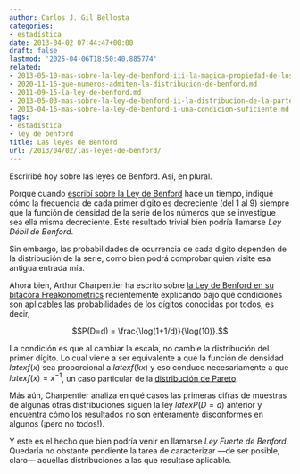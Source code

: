 ```yaml
---
author: Carlos J. Gil Bellosta
categories:
- estadística
date: 2013-04-02 07:44:47+00:00
draft: false
lastmod: '2025-04-06T18:50:40.885774'
related:
- 2013-05-10-mas-sobre-la-ley-de-benford-iii-la-magica-propiedad-de-los-logaritmos-decimales.md
- 2020-11-16-que-numeros-admiten-la-distribucion-de-benford.md
- 2011-09-15-la-ley-de-benford.md
- 2013-05-03-mas-sobre-la-ley-de-benford-ii-la-distribucion-de-la-parte-fraccionaria.md
- 2013-04-16-mas-sobre-la-ley-de-benford-i-una-condicion-suficiente.md
tags:
- estadística
- ley de benford
title: Las leyes de Benford
url: /2013/04/02/las-leyes-de-benford/
---
```


Escriribé hoy sobre las leyes de Benford. Así, en plural.

Porque cuando [escribí sobre la Ley de Benford](http://www.datanalytics.com/2011/09/15/la-ley-de-benford/) hace un tiempo, indiqué cómo la frecuencia de cada primer dígito es decreciente (del 1 al 9) siempre que la función de densidad de la serie de los números que se investigue sea ella misma decreciente. Este resultado trivial bien podría llamarse _Ley Débil de Benford_.

Sin embargo, las probabilidades de ocurrencia de cada dígito dependen de la distribución de la serie, como bien podrá comprobar quien visite esa antigua entrada mía.

Ahora bien, Arthur Charpentier ha escrito sobre [la Ley de Benford en su bitácora Freakonometrics](http://freakonometrics.hypotheses.org/5214) recientemente explicando bajo qué condiciones son aplicables las probabilidades de los dígitos conocidas por todos, es decir,

$$P(D=d) = \frac{\log(1+1/d)}{\log(10)}.$$

La condición es que al cambiar la escala, no cambie la distribución del primer dígito. Lo cual viene a ser equivalente a que la función de densidad $latex f(x)$ sea proporcional a $latex f(kx)$ y eso conduce necesariamente a que $latex f(x) = x^{-1}$, un caso particular de la [distribución de Pareto](http://es.wikipedia.org/wiki/Distribuci%C3%B3n_de_Pareto).

Más aún, Charpentier analiza en qué casos las primeras cifras de muestras de algunas otras distribuciones siguen la ley $latex P(D=d)$ anterior y encuentra cómo los resultados no son enteramente disconformes en algunos (¡pero no todos!).

Y este es el hecho que bien podría venir en llamarse _Ley Fuerte de Benford_. Quedaría no obstante pendiente la tarea de caracterizar —de ser posible, claro— aquellas distribuciones a las que resultase aplicable.